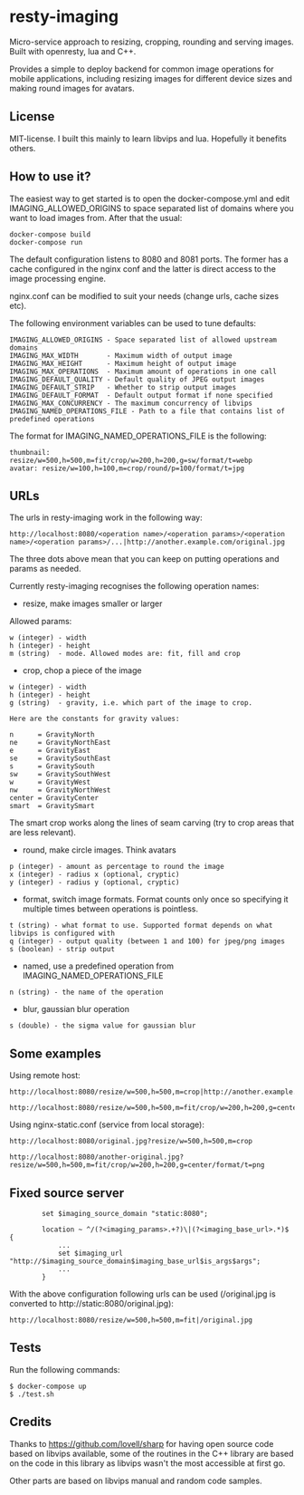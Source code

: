 resty-imaging
=============

Micro-service approach to resizing, cropping, rounding and serving images. 
Built with openresty, lua and C++.

Provides a simple to deploy backend for common image operations for mobile
applications, including resizing images for different device sizes and making
round images for avatars. 


License
-------

MIT-license. I built this mainly to learn libvips and lua. Hopefully it benefits others.


How to use it?
--------------

The easiest way to get started is to open the docker-compose.yml and edit
IMAGING_ALLOWED_ORIGINS to space separated list of domains where you want
to load images from. After that the usual:

```
docker-compose build
docker-compose run
```

The default configuration listens to 8080 and 8081 ports. The former has a 
cache configured in the nginx conf and the latter is direct access to the 
image processing engine.

nginx.conf can be modified to suit your needs (change urls, cache sizes etc).

The following environment variables can be used to tune defaults:

```
IMAGING_ALLOWED_ORIGINS - Space separated list of allowed upstream domains
IMAGING_MAX_WIDTH       - Maximum width of output image
IMAGING_MAX_HEIGHT      - Maximum height of output image
IMAGING_MAX_OPERATIONS  - Maximum amount of operations in one call
IMAGING_DEFAULT_QUALITY - Default quality of JPEG output images
IMAGING_DEFAULT_STRIP   - Whether to strip output images
IMAGING_DEFAULT_FORMAT  - Default output format if none specified
IMAGING_MAX_CONCURRENCY - The maximum concurrency of libvips
IMAGING_NAMED_OPERATIONS_FILE - Path to a file that contains list of predefined operations
```

The format for IMAGING_NAMED_OPERATIONS_FILE is the following:

```
thumbnail: resize/w=500,h=500,m=fit/crop/w=200,h=200,g=sw/format/t=webp
avatar: resize/w=100,h=100,m=crop/round/p=100/format/t=jpg
```



URLs
----

The urls in resty-imaging work in the following way:

```
http://localhost:8080/<operation name>/<operation params>/<operation name>/<operation params>/...|http://another.example.com/original.jpg
```

The three dots above mean that you can keep on putting operations and params as needed.

Currently resty-imaging recognises the following operation names:

* resize, make images smaller or larger

Allowed params:

```
w (integer) - width 
h (integer) - height
m (string)  - mode. Allowed modes are: fit, fill and crop
```

* crop, chop a piece of the image

```
w (integer) - width
h (integer) - height
g (string)  - gravity, i.e. which part of the image to crop.

Here are the constants for gravity values:

n      = GravityNorth
ne     = GravityNorthEast
e      = GravityEast
se     = GravitySouthEast
s      = GravitySouth
sw     = GravitySouthWest
w      = GravityWest
nw     = GravityNorthWest
center = GravityCenter
smart  = GravitySmart
```

The smart crop works along the lines of seam carving (try to crop areas that are less relevant).


* round, make circle images. Think avatars

```
p (integer) - amount as percentage to round the image
x (integer) - radius x (optional, cryptic)
y (integer) - radius y (optional, cryptic)

```

* format, switch image formats. Format counts only once so specifying it multiple times between operations is pointless.

```
t (string) - what format to use. Supported format depends on what libvips is configured with
q (integer) - output quality (between 1 and 100) for jpeg/png images
s (boolean) - strip output
```

* named, use a predefined operation from IMAGING_NAMED_OPERATIONS_FILE

```
n (string) - the name of the operation
```

* blur, gaussian blur operation

```
s (double) - the sigma value for gaussian blur
```


Some examples
-------------

Using remote host:

```
http://localhost:8080/resize/w=500,h=500,m=crop|http://another.example.com/original.jpg
```

```
http://localhost:8080/resize/w=500,h=500,m=fit/crop/w=200,h=200,g=center/format/t=png|http://another.example.com/original.jpg
```

Using nginx-static.conf (service from local storage):

```
http://localhost:8080/original.jpg?resize/w=500,h=500,m=crop
```

```
http://localhost:8080/another-original.jpg?resize/w=500,h=500,m=fit/crop/w=200,h=200,g=center/format/t=png
```


## Fixed source server

```
        set $imaging_source_domain "static:8080";

        location ~ ^/(?<imaging_params>.+?)\|(?<imaging_base_url>.*)$ {
            ...
            set $imaging_url "http://$imaging_source_domain$imaging_base_url$is_args$args";
            ...
        }
```

With the above configuration following urls can be used (/original.jpg is converted to http://static:8080/original.jpg):

```
http://localhost:8080/resize/w=500,h=500,m=fit|/original.jpg
```


Tests
-----

Run the following commands:

```
$ docker-compose up
$ ./test.sh
```

Credits
-------

Thanks to https://github.com/lovell/sharp for having open source code based on libvips available,
some of the routines in the C++ library are based on the code in this library as libvips wasn't
the most accessible at first go.

Other parts are based on libvips manual and random code samples.







